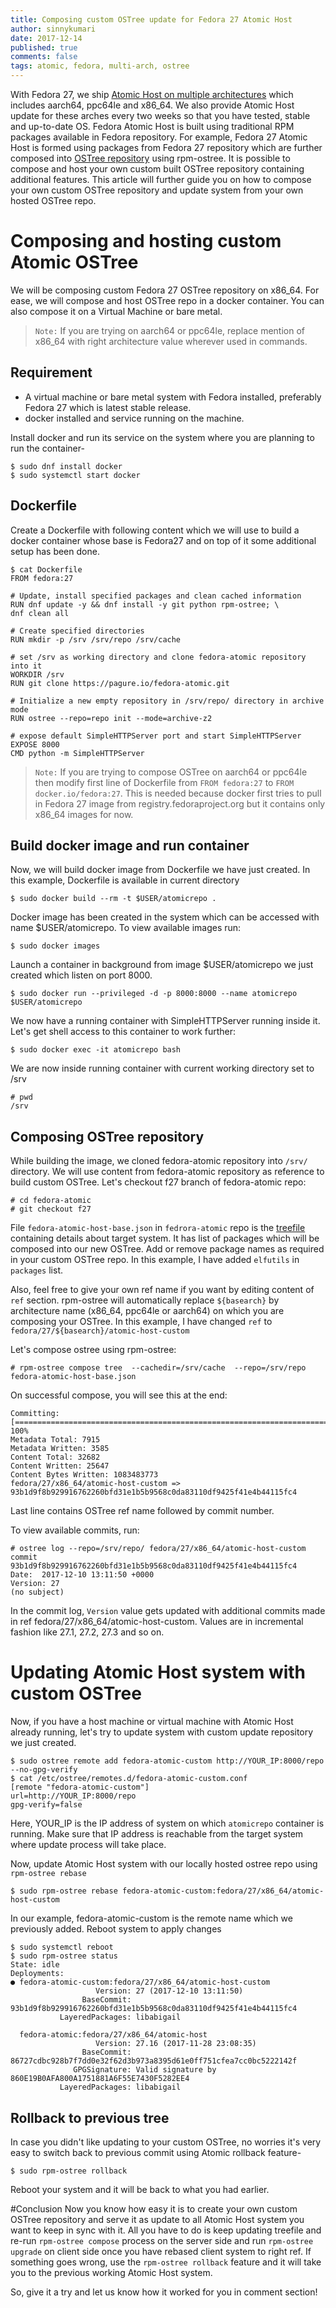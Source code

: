 ```yaml
---
title: Composing custom OSTree update for Fedora 27 Atomic Host
author: sinnykumari
date: 2017-12-14
published: true
comments: false
tags: atomic, fedora, multi-arch, ostree
---
```


With Fedora 27, we ship [Atomic Host on multiple architectures](http://www.projectatomic.io/blog/2017/11/fedora-atomic-27-on-multiarch/) which includes aarch64, ppc64le and x86_64. We also provide Atomic Host update for these arches every two weeks so that you have tested, stable and up-to-date OS. Fedora Atomic Host is built using traditional RPM packages available in Fedora repository. For example, Fedora 27 Atomic Host is formed using  packages from Fedora 27 repository which are further composed into [OSTree repository](https://ostree.readthedocs.io/en/latest/manual/introduction/) using rpm-ostree. It is possible to compose and host your own custom built OSTree repository containing additional features. This article will further guide you on how to compose your own custom OSTree repository and update system from your own hosted OSTree repo.

# Composing and hosting custom Atomic OSTree
We will be composing custom Fedora 27 OSTree repository on x86_64. For ease, we will compose and host OSTree repo in a docker container. You can also compose it on a Virtual Machine or bare metal.
> `Note:` If you are trying on aarch64 or ppc64le, replace mention of x86_64 with right architecture value wherever used in commands.

## Requirement
- A virtual machine or bare metal system with Fedora installed, preferably Fedora 27 which is latest stable release.
- docker installed and service running on the machine.

Install docker and run its service on the system where you are planning to run the container-

```
$ sudo dnf install docker
$ sudo systemctl start docker
```

## Dockerfile
Create a Dockerfile with following content which we will use to build a docker container whose base is Fedora27 and on top of it some additional setup has been done.

```
$ cat Dockerfile
FROM fedora:27

# Update, install specified packages and clean cached information
RUN dnf update -y && dnf install -y git python rpm-ostree; \
dnf clean all

# Create specified directories
RUN mkdir -p /srv /srv/repo /srv/cache

# set /srv as working directory and clone fedora-atomic repository into it
WORKDIR /srv
RUN git clone https://pagure.io/fedora-atomic.git

# Initialize a new empty repository in /srv/repo/ directory in archive mode
RUN ostree --repo=repo init --mode=archive-z2

# expose default SimpleHTTPServer port and start SimpleHTTPServer
EXPOSE 8000
CMD python -m SimpleHTTPServer
```

> `Note:` If you are trying to compose OSTree on aarch64 or ppc64le then modify first line of Dockerfile from `FROM fedora:27` to `FROM docker.io/fedora:27`. This is needed because docker first tries to pull in Fedora 27 image from registry.fedoraproject.org but it contains only x86_64 images for now.

## Build docker image and run container

Now, we will build docker image from Dockerfile we have just created. In this example, Dockerfile is available in current directory

```
$ sudo docker build --rm -t $USER/atomicrepo .
```

Docker image has been created in the system which can be accessed with name $USER/atomicrepo. To view available images run:

```
$ sudo docker images
```

Launch a container in background from image $USER/atomicrepo we just created which listen on port 8000.

```
$ sudo docker run --privileged -d -p 8000:8000 --name atomicrepo $USER/atomicrepo
```
We now have a running container with SimpleHTTPServer running inside it. Let's get shell access to this container to work further:

```
$ sudo docker exec -it atomicrepo bash
```
We are now inside running container with current working directory set to /srv

```
# pwd
/srv
```

## Composing OSTree repository

While building the image, we cloned fedora-atomic repository into `/srv/` directory. We will use content from fedora-atomic repository as reference to build custom OSTree. Let's checkout f27 branch of fedora-atomic repo:

```
# cd fedora-atomic
# git checkout f27
```
File `fedora-atomic-host-base.json` in `fedrora-atomic` repo is the [treefile](https://rpm-ostree.readthedocs.io/en/latest/manual/treefile/) containing details about target system. It has list of packages which will be composed into our new OSTree. Add or remove package names as required in your custom OSTree repo. In this example, I have added `elfutils` in `packages` list.

Also, feel free to give your own ref name if you want by editing content of `ref` section. rpm-ostree will automatically replace `${basearch}` by architecture name (x86_64, ppc64le or aarch64) on which you are composing your OSTree.
In this example, I have changed `ref` to `fedora/27/${basearch}/atomic-host-custom`

Let's compose ostree using rpm-ostree:

```
# rpm-ostree compose tree  --cachedir=/srv/cache  --repo=/srv/repo fedora-atomic-host-base.json
```
On successful compose, you will see this at the end:

```
Committing: [=======================================================================================================================================] 100%
Metadata Total: 7915
Metadata Written: 3585
Content Total: 32682
Content Written: 25647
Content Bytes Written: 1083483773
fedora/27/x86_64/atomic-host-custom => 93b1d9f8b929916762260bfd31e1b5b9568c0da83110df9425f41e4b44115fc4
```
Last line contains OSTree ref name followed by commit number.

To view available commits, run:
```
# ostree log --repo=/srv/repo/ fedora/27/x86_64/atomic-host-custom
commit 93b1d9f8b929916762260bfd31e1b5b9568c0da83110df9425f41e4b44115fc4
Date:  2017-12-10 13:11:50 +0000
Version: 27
(no subject)
```
In the commit log, `Version` value gets updated with additional commits made in ref fedora/27/x86_64/atomic-host-custom. Values are in incremental fashion like 27.1, 27.2, 27.3 and so on.

# Updating Atomic Host system with custom OSTree

Now, if you have a host machine or virtual machine with Atomic Host already running, let's try to update system with custom update repository we just created.

```
$ sudo ostree remote add fedora-atomic-custom http://YOUR_IP:8000/repo --no-gpg-verify
$ cat /etc/ostree/remotes.d/fedora-atomic-custom.conf
[remote "fedora-atomic-custom"]
url=http://YOUR_IP:8000/repo
gpg-verify=false
```
Here, YOUR_IP is the IP address of system on which `atomicrepo` container is running. Make sure that IP address is reachable from the target system where update process will take place.

Now, update Atomic Host system with our locally hosted ostree repo using `rpm-ostree rebase`
```
$ sudo rpm-ostree rebase fedora-atomic-custom:fedora/27/x86_64/atomic-host-custom
```
In our example, fedora-atomic-custom is the remote name which we previously added. Reboot system to apply changes

```
$ sudo systemctl reboot
$ sudo rpm-ostree status
State: idle
Deployments:
● fedora-atomic-custom:fedora/27/x86_64/atomic-host-custom
                   Version: 27 (2017-12-10 13:11:50)
                BaseCommit: 93b1d9f8b929916762260bfd31e1b5b9568c0da83110df9425f41e4b44115fc4
           LayeredPackages: libabigail

  fedora-atomic:fedora/27/x86_64/atomic-host
                   Version: 27.16 (2017-11-28 23:08:35)
                BaseCommit: 86727cdbc928b7f7dd0e32f62d3b973a8395d61e0ff751cfea7cc0bc5222142f
              GPGSignature: Valid signature by 860E19B0AFA800A1751881A6F55E7430F5282EE4
           LayeredPackages: libabigail
```

## Rollback to previous tree
In case you didn't like updating to your custom OSTree, no worries it's very easy to switch back to previous commit using Atomic rollback feature-

```
$ sudo rpm-ostree rollback
```

Reboot your system and it will be back to what you had earlier.

#Conclusion
Now you know how easy it is to create your own custom OSTree repository and serve it as update to all Atomic Host system you want to keep in sync with it. All you have to do is keep updating treefile and re-run `rpm-ostree compose` process on the server side and run `rpm-ostree upgrade` on client side once you have rebased client system to right ref. If something goes wrong, use the `rpm-ostree rollback` feature and it will take you to the previous working Atomic Host system.

So, give it a try and let us know how it worked for you in comment section! 
